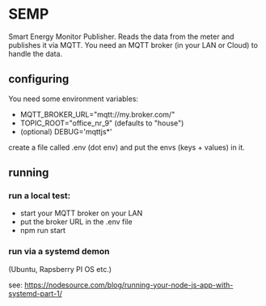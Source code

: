 # SEMP

Smart Energy Monitor Publisher. 
Reads the data from the meter and publishes it via MQTT.
You need an MQTT broker (in your LAN or Cloud) to handle the data.

## configuring

You need some environment variables:
- MQTT_BROKER_URL="mqtt://my.broker.com/"
- TOPIC_ROOT="office_nr_9" (defaults to "house")
- (optional) DEBUG='mqttjs*'

create a file called .env (dot env) and put the envs (keys + values) in it.

## running

### run a local test:
- start your MQTT broker on your LAN
- put the broker URL in the .env file
- npm run start

### run via a systemd demon 

(Ubuntu, Rapsberry PI OS etc.)

see: https://nodesource.com/blog/running-your-node-js-app-with-systemd-part-1/